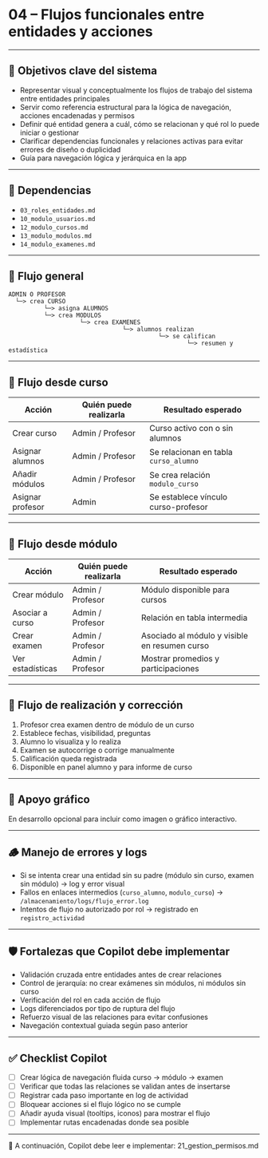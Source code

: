 # 04 – Flujos funcionales entre entidades y acciones

---

## 🎯 Objetivos clave del sistema

- Representar visual y conceptualmente los flujos de trabajo del sistema entre entidades principales  
- Servir como referencia estructural para la lógica de navegación, acciones encadenadas y permisos  
- Definir qué entidad genera a cuál, cómo se relacionan y qué rol lo puede iniciar o gestionar  
- Clarificar dependencias funcionales y relaciones activas para evitar errores de diseño o duplicidad  
- Guía para navegación lógica y jerárquica en la app

---

## 🔗 Dependencias

- `03_roles_entidades.md`
- `10_modulo_usuarios.md`
- `12_modulo_cursos.md`
- `13_modulo_modulos.md`
- `14_modulo_examenes.md`

---

## 🧭 Flujo general

```plaintext
ADMIN O PROFESOR
  └─> crea CURSO
          └─> asigna ALUMNOS
          └─> crea MODULOS
                    └─> crea EXAMENES
                                └─> alumnos realizan
                                          └─> se califican
                                                  └─> resumen y estadística
```

---

## 🔄 Flujo desde curso

| Acción                            | Quién puede realizarla  | Resultado esperado                      |
|----------------------------------|--------------------------|------------------------------------------|
| Crear curso                      | Admin / Profesor         | Curso activo con o sin alumnos           |
| Asignar alumnos                  | Admin / Profesor         | Se relacionan en tabla `curso_alumno`    |
| Añadir módulos                   | Admin / Profesor         | Se crea relación `modulo_curso`          |
| Asignar profesor                 | Admin                    | Se establece vínculo curso-profesor      |

---

## 🔁 Flujo desde módulo

| Acción                            | Quién puede realizarla  | Resultado esperado                          |
|----------------------------------|--------------------------|----------------------------------------------|
| Crear módulo                     | Admin / Profesor         | Módulo disponible para cursos                |
| Asociar a curso                  | Admin / Profesor         | Relación en tabla intermedia                 |
| Crear examen                     | Admin / Profesor         | Asociado al módulo y visible en resumen curso|
| Ver estadísticas                 | Admin / Profesor         | Mostrar promedios y participaciones          |

---

## 🧪 Flujo de realización y corrección

1. Profesor crea examen dentro de módulo de un curso
2. Establece fechas, visibilidad, preguntas
3. Alumno lo visualiza y lo realiza
4. Examen se autocorrige o corrige manualmente
5. Calificación queda registrada
6. Disponible en panel alumno y para informe de curso

---

## 📑 Apoyo gráfico

En desarrollo opcional para incluir como imagen o gráfico interactivo.

---

## 🪵 Manejo de errores y logs

- Si se intenta crear una entidad sin su padre (módulo sin curso, examen sin módulo) → log y error visual  
- Fallos en enlaces intermedios (`curso_alumno`, `modulo_curso`) → `/almacenamiento/logs/flujo_error.log`  
- Intentos de flujo no autorizado por rol → registrado en `registro_actividad`  

---

## 🛡️ Fortalezas que Copilot debe implementar

- Validación cruzada entre entidades antes de crear relaciones  
- Control de jerarquía: no crear exámenes sin módulos, ni módulos sin curso  
- Verificación del rol en cada acción de flujo  
- Logs diferenciados por tipo de ruptura del flujo  
- Refuerzo visual de las relaciones para evitar confusiones  
- Navegación contextual guiada según paso anterior  

---

## ✅ Checklist Copilot

- [ ] Crear lógica de navegación fluida curso → módulo → examen  
- [ ] Verificar que todas las relaciones se validan antes de insertarse  
- [ ] Registrar cada paso importante en log de actividad  
- [ ] Bloquear acciones si el flujo lógico no se cumple  
- [ ] Añadir ayuda visual (tooltips, iconos) para mostrar el flujo  
- [ ] Implementar rutas encadenadas donde sea posible  

---

📌 A continuación, Copilot debe leer e implementar: 21_gestion_permisos.md
